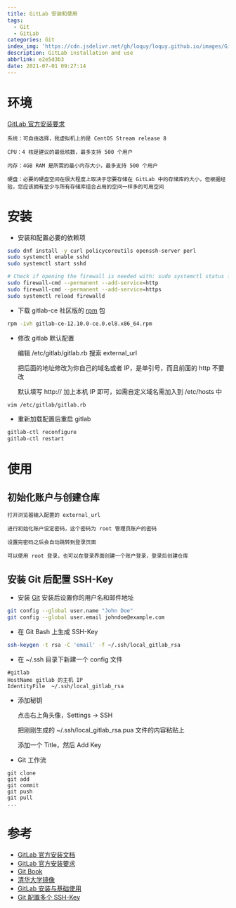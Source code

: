 ```yaml
---
title: GitLab 安装和使用
tags:
  - Git
  - GitLab
categories: Git
index_img: 'https://cdn.jsdelivr.net/gh/loquy/loquy.github.io/images/GitLab.png'
description: GitLab installation and use
abbrlink: e2e5d3b3
date: 2021-07-01 09:27:14
---
```

# 环境

[GitLab 官方安装要求](https://docs.gitlab.com/ee/install/requirements.html)
    
    系统：可自由选择，我虚拟机上的是 CentOS Stream release 8

    CPU：4 核是建议的最低核数，最多支持 500 个用户

    内存：4GB RAM 是所需的最小内存大小，最多支持 500 个用户

    硬盘：必要的硬盘空间在很大程度上取决于您要存储在 GitLab 中的存储库的大小，但根据经验，您应该拥有至少与所有存储库组合占用的空间一样多的可用空间

# 安装

- 安装和配置必要的依赖项

``` bash
sudo dnf install -y curl policycoreutils openssh-server perl
sudo systemctl enable sshd
sudo systemctl start sshd

# Check if opening the firewall is needed with: sudo systemctl status firewalld
sudo firewall-cmd --permanent --add-service=http
sudo firewall-cmd --permanent --add-service=https
sudo systemctl reload firewalld
```

- 下载 gitlab-ce 社区版的 [rpm](https://mirrors.tuna.tsinghua.edu.cn/gitlab-ce/yum/el8/) 包

``` bash
rpm -ivh gitlab-ce-12.10.0-ce.0.el8.x86_64.rpm
```

- 修改 gitlab 默认配置


    编辑 /etc/gitlab/gitlab.rb 搜索 external_url 

    把后面的地址修改为你自己的域名或者 IP，是单引号，而且前面的 http 不要改

    默认填写 http:// 加上本机 IP 即可，如需自定义域名需加入到 /etc/hosts 中

``` bash
vim /etc/gitlab/gitlab.rb
```

- 重新加载配置后重启 gitlab

``` bash
gitlab-ctl reconfigure
gitlab-ctl restart
```

# 使用

## 初始化账户与创建仓库

    打开浏览器输入配置的 external_url

    进行初始化账户设定密码，这个密码为 root 管理员账户的密码

    设置完密码之后会自动跳转到登录页面

    可以使用 root 登录，也可以在登录界面创建一个账户登录，登录后创建仓库

## 安装 Git 后配置 SSH-Key

- 安装 [Git](https://git-scm.com/book/zh/v2) 安装后设置你的用户名和邮件地址

``` bash
git config --global user.name "John Doe"
git config --global user.email johndoe@example.com
```

- 在 Git Bash 上生成 SSH-Key

``` bash
ssh-keygen -t rsa -C 'email' -f ~/.ssh/local_gitlab_rsa
```

- 在 ~/.ssh 目录下新建一个 config 文件

``` 
#gitlab
HostName gitlab 的主机 IP
IdentityFile  ~/.ssh/local_gitlab_rsa
```

- 添加秘钥


    点击右上角头像，Settings -> SSH 

    把刚刚生成的 ~/.ssh/local_gitlab_rsa.pua 文件的内容粘贴上

    添加一个 Title，然后 Add Key

- Git 工作流

``` 
git clone
git add
git commit
git push
git pull
...
```

# 参考
- [GitLab 官方安装文档](https://about.gitlab.com/install/#centos-8)
- [GitLab 官方安装要求](https://docs.gitlab.com/ee/install/requirements.html)
- [Git Book](https://git-scm.com/book/zh/v2)
- [清华大学镜像](https://mirrors.tuna.tsinghua.edu.cn/gitlab-ce/yum/el8/)
- [GitLab 安装与基础使用](https://cloud.tencent.com/developer/article/1728804)
- [Git 配置多个 SSH-Key](https://gitee.com/help/articles/4229#article-header0)